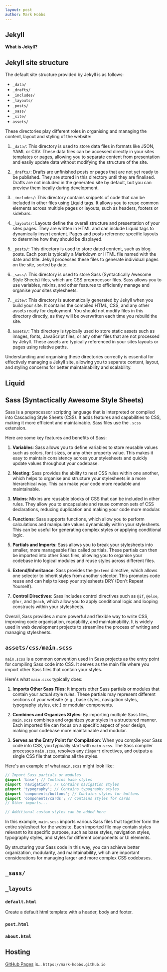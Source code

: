 ```yaml
---
layout: post
author: Mark Hobbs
---
```


## Jekyll

**What is Jekyll?**

## Jekyll site structure

The default site structure provided by Jekyll is as follows:

- `_data/`
- `_drafts/`
- `_includes/`
- `_layouts/`
- `_posts/`
- `_sass/`
- `_site/`
- `assets/`

These directories play different roles in organising and managing the content, layout and styling of the website:

1. `_data/`: This directory is used to store data files in formats like JSON, YAML or CSV. These data files can be accessed directly in your sites templates or pages, allowing you to separate content from presentation and easily update data without modifying the structure of the site.

2. `_drafts/`: Drafts are unfinished posts or pages that are not yet ready to be published. They are stored in this directory until they are finalised. Drafts are not included in the generated site by default, but you can preview them locally during development.

3. `_includes/`: This directory contains snippets of code that can be included in other files using Liquid tags. It allows you to reuse common elements across multiple pages or layouts, such as headers, footers or sidebars.

4. `_layouts/`: Layouts define the overall structure and presentation of your sites pages. They are written in HTML and can include Liquid tags to dynamically insert content. Pages and posts reference specific layouts to determine how they should be displayed.

5. `_posts/`: This directory is used to store dated content, such as blog posts. Each post is typically a Markdown or HTML file named with the date and title. Jekyll processes these files to generate individual pages on the site, sorted by date.

6. `_sass/`: This directory is used to store Sass (Syntactically Awesome Style Sheets) files, which are CSS preprocessor files. Sass allows you to use variables, mixins, and other features to efficiently manage and organise your sites stylesheets.

7. `_site/`: This directory is automatically generated by Jekyll when you build your site. It contains the compiled HTML, CSS, and any other assets ready for deployment. You should not modify files in this directory directly, as they will be overwritten each time you rebuild the site.

8. `assets/`: This directory is typically used to store static assets such as images, fonts, JavaScript files, or any other files that are not processed by Jekyll. These assets are typically referenced in your sites layouts or pages using relative paths.

Understanding and organising these directories correctly is essential for effectively managing a Jekyll site, allowing you to separate content, layout, and styling concerns for better maintainability and scalability.

## Liquid


## Sass (Syntactically Awesome Style Sheets)

Sass is a preprocessor scripting language that is interpreted or compiled into Cascading Style Sheets (CSS). It adds features and capabilities to CSS, making it more efficient and maintainable. Sass files use the `.scss` extension.

Here are some key features and benefits of Sass:

1. **Variables**: Sass allows you to define variables to store reusable values such as colors, font sizes, or any other property value. This makes it easy to maintain consistency across your stylesheets and quickly update values throughout your codebase.

2. **Nesting**: Sass provides the ability to nest CSS rules within one another, which helps to organise and structure your stylesheets in a more hierarchical way. This can make your code more readable and maintainable.

3. **Mixins**: Mixins are reusable blocks of CSS that can be included in other rules. They allow you to encapsulate and reuse common sets of CSS declarations, reducing duplication and making your code more modular.

4. **Functions**: Sass supports functions, which allow you to perform calculations and manipulate values dynamically within your stylesheets. This can be useful for generating complex styles or applying conditional logic.

5. **Partials and Imports**: Sass allows you to break your stylesheets into smaller, more manageable files called partials. These partials can then be imported into other Sass files, allowing you to organise your codebase into logical modules and reuse styles across different files.

6. **Extend/Inheritance**: Sass provides the `@extend` directive, which allows one selector to inherit styles from another selector. This promotes code reuse and can help to keep your stylesheets DRY (Don't Repeat Yourself).

7. **Control Directives**: Sass includes control directives such as `@if`, `@else`, `@for`, and `@each`, which allow you to apply conditional logic and looping constructs within your stylesheets.

Overall, Sass provides a more powerful and flexible way to write CSS, improving code organisation, readability, and maintainability. It is widely used in web development projects to streamline the process of writing and managing stylesheets.

## `assets/css/main.scss` 

`main.scss` is a common convention used in Sass projects as the entry point for compiling Sass code into CSS. It serves as the main file where you import other Sass files that contain your styles. 

Here's what `main.scss` typically does:

1. **Imports Other Sass Files**: It imports other Sass partials or modules that contain your actual style rules. These partials may represent different sections of your website (e.g., base styles, navigation styles, typography styles, etc.) or modular components.

2. **Combines and Organizes Styles**: By importing multiple Sass files, `main.scss` combines and organizes your styles in a structured manner. Each imported file can focus on a specific aspect of your design, making your codebase more maintainable and modular.

3. **Serves as the Entry Point for Compilation**: When you compile your Sass code into CSS, you typically start with `main.scss`. The Sass compiler processes `main.scss`, resolves any `@import` directives, and outputs a single CSS file that contains all the styles.

Here's an example of what `main.scss` might look like:

```scss
// Import Sass partials or modules
@import 'base'; // Contains base styles
@import 'navigation'; // Contains navigation styles
@import 'typography'; // Contains typography styles
@import 'components/buttons'; // Contains styles for buttons
@import 'components/cards'; // Contains styles for cards
// Other imports...

// Additional custom styles can be added here
```

In this example, `main.scss` imports various Sass files that together form the entire stylesheet for the website. Each imported file may contain styles relevant to its specific purpose, such as base styles, navigation styles, typography styles, and styles for different components or UI elements.

By structuring your Sass code in this way, you can achieve better organization, modularity, and maintainability, which are important considerations for managing larger and more complex CSS codebases.

## `_sass/`

## `_layouts`

### `default.html`

Create a default html template with a header, body and footer.

### `post.html`

### `about.html`

## Hosting

[GitHub Pages](https://pages.github.com/) is... `https://mark-hobbs.github.io`
